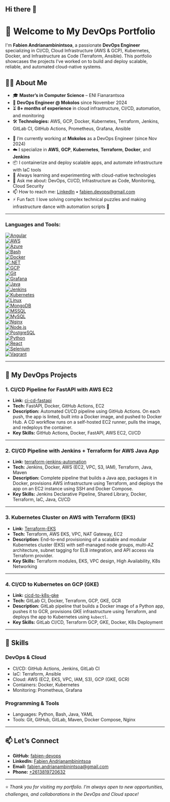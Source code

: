 ## Hi there 👋

<!--
**fabien-devops/fabien-devops** is a ✨ _special_ ✨ repository because its `README.md` (this file) appears on your GitHub profile.

Here are some ideas to get you started:

- 🔭 I’m currently working on ...
- 🌱 I’m currently learning ...
- 👯 I’m looking to collaborate on ...
- 🤔 I’m looking for help with ...
- 💬 Ask me about ...
- 📫 How to reach me: ...
- 😄 Pronouns: ...
- ⚡ Fun fact: ...
-->
# 👋 Welcome to My DevOps Portfolio

I'm **Fabien Andrianambinintsoa**, a passionate **DevOps Engineer** specializing in CI/CD, Cloud Infrastructure (AWS & GCP), Kubernetes, Docker, and Infrastructure as Code (Terraform, Ansible). This portfolio showcases the projects I’ve worked on to build and deploy scalable, reliable, and automated cloud-native systems.

## 👨‍💻 About Me

* 🎓 **Master’s in Computer Science** – ENI Fianarantsoa
* 💼 **DevOps Engineer @ Mokolos** since November 2024
* ⏳ **8+ months of experience** in cloud infrastructure, CI/CD, automation, and monitoring
* 🛠️ **Technologies:** AWS, GCP, Docker, Kubernetes, Terraform, Jenkins, GitLab CI, GitHub Actions, Prometheus, Grafana, Ansible

- 🔭 I’m currently working at **Mokolos** as a DevOps Engineer (since Nov 2024)
- ☁️ I specialize in **AWS**, **GCP**, **Kubernetes**, **Terraform**, **Docker**, and **Jenkins**
- 📦 I containerize and deploy scalable apps, and automate infrastructure with IaC tools
- 🌱 Always learning and experimenting with cloud-native technologies
- 💬 Ask me about: DevOps, CI/CD, Infrastructure as Code, Monitoring, Cloud Security
- 📫 How to reach me: [LinkedIn](https://www.linkedin.com/in/fabien-andrianambinintsoa/) • fabien.devops@gmail.com
- ⚡ Fun fact: I love solving complex technical puzzles and making infrastructure dance with automation scripts 🎯

---

### Languages and Tools:

[![Angular](https://img.shields.io/badge/Angular-DD0031?logo=angular&logoColor=white)](https://angular.io/)  
[![AWS](https://img.shields.io/badge/AWS-232F3E?logo=amazon-aws&logoColor=white)](https://aws.amazon.com/)  
[![Azure](https://img.shields.io/badge/Azure-0089D6?logo=microsoft-azure&logoColor=white)](https://azure.microsoft.com/)  
[![Bash](https://img.shields.io/badge/Bash-4EAA25?logo=gnu-bash&logoColor=white)](https://www.gnu.org/software/bash/)  
[![Docker](https://img.shields.io/badge/Docker-2496ED?logo=docker&logoColor=white)](https://www.docker.com/)  
[![.NET](https://img.shields.io/badge/.NET-512BD4?logo=dotnet&logoColor=white)](https://dotnet.microsoft.com/)  
[![GCP](https://img.shields.io/badge/GCP-4285F4?logo=google-cloud&logoColor=white)](https://cloud.google.com/)  
[![Git](https://img.shields.io/badge/Git-F05032?logo=git&logoColor=white)](https://git-scm.com/)  
[![Grafana](https://img.shields.io/badge/Grafana-F46800?logo=grafana&logoColor=white)](https://grafana.com/)  
[![Java](https://img.shields.io/badge/Java-007396?logo=java&logoColor=white)](https://www.java.com/)  
[![Jenkins](https://img.shields.io/badge/Jenkins-D24939?logo=jenkins&logoColor=white)](https://www.jenkins.io/)  
[![Kubernetes](https://img.shields.io/badge/Kubernetes-326CE5?logo=kubernetes&logoColor=white)](https://kubernetes.io/)  
[![Linux](https://img.shields.io/badge/Linux-FCC624?logo=linux&logoColor=black)](https://www.linux.org/)  
[![MongoDB](https://img.shields.io/badge/MongoDB-47A248?logo=mongodb&logoColor=white)](https://www.mongodb.com/)  
[![MSSQL](https://img.shields.io/badge/Microsoft_SQLServer-CC2927?logo=microsoft-sql-server&logoColor=white)](https://www.microsoft.com/en-us/sql-server)  
[![MySQL](https://img.shields.io/badge/MySQL-4479A1?logo=mysql&logoColor=white)](https://www.mysql.com/)  
[![Nginx](https://img.shields.io/badge/Nginx-269539?logo=nginx&logoColor=white)](https://www.nginx.com/)  
[![Node.js](https://img.shields.io/badge/Node.js-339933?logo=node.js&logoColor=white)](https://nodejs.org/)  
[![PostgreSQL](https://img.shields.io/badge/PostgreSQL-336791?logo=postgresql&logoColor=white)](https://www.postgresql.org/)  
[![Python](https://img.shields.io/badge/Python-3776AB?logo=python&logoColor=white)](https://www.python.org/)  
[![React](https://img.shields.io/badge/React-61DAFB?logo=react&logoColor=black)](https://reactjs.org/)  
[![Selenium](https://img.shields.io/badge/Selenium-43B02A?logo=selenium&logoColor=white)](https://www.selenium.dev/)  
[![Vagrant](https://img.shields.io/badge/Vagrant-1563FF?logo=vagrant&logoColor=white)](https://www.vagrantup.com/)

---

## 🚀 My DevOps Projects

### 1. CI/CD Pipeline for FastAPI with AWS EC2

* **Link:** [ci-cd-fastapi](https://github.com/fabien-devops/ci-cd-fastapi)
* **Tech:** FastAPI, Docker, GitHub Actions, EC2
* **Description:** Automated CI/CD pipeline using GitHub Actions. On each push, the app is linted, built into a Docker image, and pushed to Docker Hub. A CD workflow runs on a self-hosted EC2 runner, pulls the image, and redeploys the container.
* **Key Skills:** GitHub Actions, Docker, FastAPI, AWS EC2, CI/CD

---

### 2. CI/CD Pipeline with Jenkins + Terraform for AWS Java App

* **Link:** [terraform-jenkins-automation](https://github.com/fabien-devops/terraform-jenkins-automation)
* **Tech:** Jenkins, Docker, AWS (EC2, VPC, S3, IAM), Terraform, Java, Maven
* **Description:** Complete pipeline that builds a Java app, packages it in Docker, provisions AWS infrastructure using Terraform, and deploys the app on an EC2 instance using SSH and Docker Compose.
* **Key Skills:** Jenkins Declarative Pipeline, Shared Library, Docker, Terraform, IaC, Java, CI/CD

---

### 3. Kubernetes Cluster on AWS with Terraform (EKS)

* **Link:** [Terraform-EKS](https://github.com/fabien-devops/Terraform-eks)
* **Tech:** Terraform, AWS EKS, VPC, NAT Gateway, EC2
* **Description:** End-to-end provisioning of a scalable and modular Kubernetes cluster (EKS) with self-managed node groups, multi-AZ architecture, subnet tagging for ELB integration, and API access via Terraform provider.
* **Key Skills:** Terraform modules, EKS, VPC design, High Availability, K8s Networking

---

### 4. CI/CD to Kubernetes on GCP (GKE)

* **Link:** [cicd-to-k8s-gke](https://github.com/fabien-devops/cicd-to-k8s-gke)
* **Tech:** GitLab CI, Docker, Terraform, GCP, GKE, GCR
* **Description:** GitLab pipeline that builds a Docker image of a Python app, pushes it to GCR, provisions GKE infrastructure using Terraform, and deploys the app to Kubernetes using `kubectl`.
* **Key Skills:** GitLab CI/CD, Terraform GCP, GKE, Docker, K8s Deployment

---

## 🧠 Skills

### DevOps & Cloud

* CI/CD: GitHub Actions, Jenkins, GitLab CI
* IaC: Terraform, Ansible
* Cloud: AWS (EC2, EKS, VPC, IAM, S3), GCP (GKE, GCR)
* Containers: Docker, Kubernetes
* Monitoring: Prometheus, Grafana

### Programming & Tools

* Languages: Python, Bash, Java, YAML
* Tools: Git, GitHub, GitLab, Maven, Docker Compose, Nginx

---

## 📫 Let’s Connect

* **GitHub:** [fabien-devops](https://github.com/fabien-devops)
* **LinkedIn:** [Fabien Andrianambinintsoa](https://www.linkedin.com/in/fabien-andrianambinintsoa)
* **Email:** [fabien.andrianambinintsoa@gmail.com](mailto:fabien.andrianambinintsoa@gmail.com)
* **Phone:** [+2613819720632](tel:+2613819720632)

---

⭐ *Thank you for visiting my portfolio. I’m always open to new opportunities, challenges, and collaborations in the DevOps and Cloud space!*
